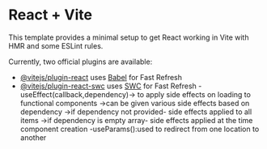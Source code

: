 # React + Vite

This template provides a minimal setup to get React working in Vite with HMR and some ESLint rules.

Currently, two official plugins are available:

- [@vitejs/plugin-react](https://github.com/vitejs/vite-plugin-react/blob/main/packages/plugin-react/README.md) uses [Babel](https://babeljs.io/) for Fast Refresh
- [@vitejs/plugin-react-swc](https://github.com/vitejs/vite-plugin-react-swc) uses [SWC](https://swc.rs/) for Fast Refresh
-useEffect(callback,dependency)-> to apply side effects on loading to functional components
    ->can be given various side effects based on dependency
    ->if dependency not provided- side effects applied to all items
    ->if dependency is empty array- side effects applied at the time component creation
-useParams():used to redirect from one location to another
